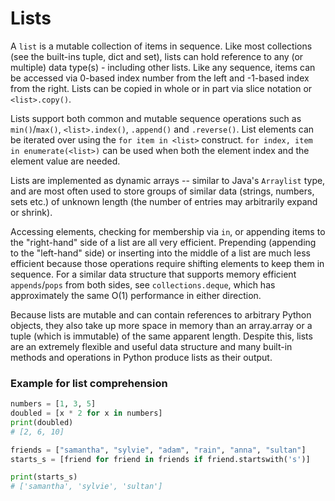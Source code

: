 # Lists

A `list` is a mutable collection of items in sequence. Like most collections (see the built-ins tuple, dict and set), lists can hold reference to any (or multiple) data type(s) - including other lists. Like any sequence, items can be accessed via 0-based index number from the left and -1-based index from the right. Lists can be copied in whole or in part via slice notation or `<list>.copy()`.

Lists support both common and mutable sequence operations such as `min()`/`max()`, `<list>.index()`, `.append()` and `.reverse()`. List elements can be iterated over using the `for item in <list>` construct. `for index, item in enumerate(<list>)` can be used when both the element index and the element value are needed.

Lists are implemented as dynamic arrays -- similar to Java's `Arraylist` type, and are most often used to store groups of similar data (strings, numbers, sets etc.) of unknown length (the number of entries may arbitrarily expand or shrink).

Accessing elements, checking for membership via `in`, or appending items to the "right-hand" side of a list are all very efficient. Prepending (appending to the "left-hand" side) or inserting into the middle of a list are much less efficient because those operations require shifting elements to keep them in sequence. For a similar data structure that supports memory efficient `appends`/`pops` from both sides, see `collections.deque`, which has approximately the same O(1) performance in either direction.

Because lists are mutable and can contain references to arbitrary Python objects, they also take up more space in memory than an array.array or a tuple (which is immutable) of the same apparent length. Despite this, lists are an extremely flexible and useful data structure and many built-in methods and operations in Python produce lists as their output.

### Example for list comprehension

```python
numbers = [1, 3, 5]
doubled = [x * 2 for x in numbers]
print(doubled)
# [2, 6, 10]

friends = ["samantha", "sylvie", "adam", "rain", "anna", "sultan"]
starts_s = [friend for friend in friends if friend.startswith('s')]

print(starts_s)
# ['samantha', 'sylvie', 'sultan']
```
